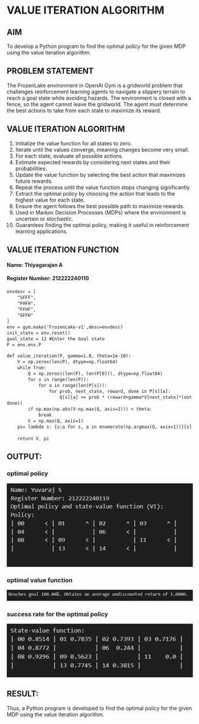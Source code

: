# VALUE ITERATION ALGORITHM

## AIM
To develop a Python program to find the optimal policy for the given MDP using the value iteration algorithm.

## PROBLEM STATEMENT
The FrozenLake environment in OpenAI Gym is a gridworld problem that challenges reinforcement learning agents to navigate a slippery terrain to reach a goal state while avoiding hazards. The environment is closed with a fence, so the agent cannot leave the gridworld. The agent must determine the best actions to take from each state to maximize its reward.

## VALUE ITERATION ALGORITHM
1. Initialize the value function for all states to zero.
2. Iterate until the values converge, meaning changes become very small.
3. For each state, evaluate all possible actions.
4. Estimate expected rewards by considering next states and their probabilities.
5. Update the value function by selecting the best action that maximizes future rewards.
6. Repeat the process until the value function stops changing significantly.
7. Extract the optimal policy by choosing the action that leads to the highest value for each state.
8. Ensure the agent follows the best possible path to maximize rewards.
9. Used in Markov Decision Processes (MDPs) where the environment is uncertain or stochastic.
10. Guarantees finding the optimal policy, making it useful in reinforcement learning applications.

## VALUE ITERATION FUNCTION
#### Name: Thiyagarajan A
#### Register Number: 212222240110
```
envdesc = [
    "SFFF",
    "FHFH",
    "FFHF",
    "GFFH"
]
env = gym.make('FrozenLake-v1',desc=envdesc)
init_state = env.reset()
goal_state = 12 #Enter the Goal state
P = env.env.P
```
```
def value_iteration(P, gamma=1.0, theta=1e-10):
    V = np.zeros(len(P), dtype=np.float64)
    while True:
        Q = np.zeros((len(P), len(P[0])), dtype=np.float64)
        for s in range(len(P)):
            for a in range(len(P[s])):
                for prob, next_state, reward, done in P[s][a]:
                    Q[s][a] += prob * (reward+gamma*V[next_state]*(not done))
        if np.max(np.abs(V-np.max(Q, axis=1))) < theta:
            break
        V = np.max(Q, axis=1)
    pi= lambda s: {s:a for s, a in enumerate(np.argmax(Q, axis=1))}[s]

    return V, pi
```

## OUTPUT:
### optimal policy
![image](./Output/1.png)


### optimal value function
![image](./Output/2.png)


### success rate for the optimal policy

![image](./Output/3.png)


## RESULT:

Thus, a Python program is developed to find the optimal policy for the given MDP using the value iteration algorithm.
